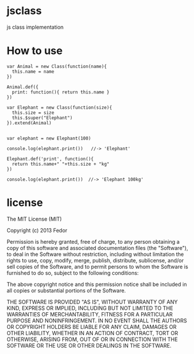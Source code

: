 jsclass
=======

js class implementation

How to use
==========

```javacript
var Animal = new Class(function(name){
  this.name = name
})

Animal.def({
  print: function(){ return this.name }
})

var Elephant = new Class(function(size){
  this.size = size
  this.$super("Elephant")
}).extend(Animal)


var elephant = new Elephant(100)

console.log(elephant.print())   //-> 'Elephant'

Elephant.def('print', function(){
  return this.name+" "+this.size + "kg"
})

console.log(elephant.print())  //-> 'Elephant 100kg'
```

license
=======

The MIT License (MIT)

Copyright (c) 2013 Fedor

Permission is hereby granted, free of charge, to any person obtaining a copy of
this software and associated documentation files (the "Software"), to deal in
the Software without restriction, including without limitation the rights to
use, copy, modify, merge, publish, distribute, sublicense, and/or sell copies of
the Software, and to permit persons to whom the Software is furnished to do so,
subject to the following conditions:

The above copyright notice and this permission notice shall be included in all
copies or substantial portions of the Software.

THE SOFTWARE IS PROVIDED "AS IS", WITHOUT WARRANTY OF ANY KIND, EXPRESS OR
IMPLIED, INCLUDING BUT NOT LIMITED TO THE WARRANTIES OF MERCHANTABILITY, FITNESS
FOR A PARTICULAR PURPOSE AND NONINFRINGEMENT. IN NO EVENT SHALL THE AUTHORS OR
COPYRIGHT HOLDERS BE LIABLE FOR ANY CLAIM, DAMAGES OR OTHER LIABILITY, WHETHER
IN AN ACTION OF CONTRACT, TORT OR OTHERWISE, ARISING FROM, OUT OF OR IN
CONNECTION WITH THE SOFTWARE OR THE USE OR OTHER DEALINGS IN THE SOFTWARE.
